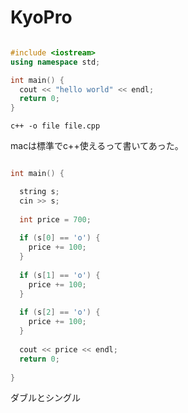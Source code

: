 # KyoPro


``` .cpp

#include <iostream>
using namespace std;

int main() {
  cout << "hello world" << endl;
  return 0;
}
```


```
c++ -o file file.cpp
```

macは標準でc++使えるって書いてあった。


``` .cpp

int main() {

  string s;
  cin >> s;
  
  int price = 700;
  
  if (s[0] == 'o') {
    price += 100;
  } 
  
  if (s[1] == 'o') {
    price += 100;
  } 
  
  if (s[2] == 'o') {
    price += 100;
  } 
  
  cout << price << endl;
  return 0;
  
}
```

ダブルとシングル
